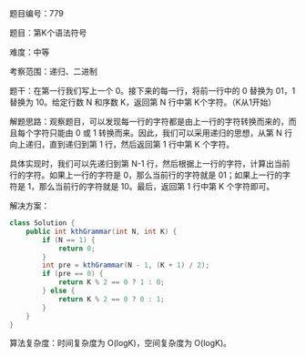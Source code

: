 题目编号：779

题目：第K个语法符号

难度：中等

考察范围：递归、二进制

题干：在第一行我们写上一个 0。接下来的每一行，将前一行中的 0 替换为 01，1 替换为 10。给定行数 N 和序数 K，返回第 N 行中第 K个字符。（K从1开始）

解题思路：观察题目，可以发现每一行的字符都是由上一行的字符转换而来的，而且每个字符只能由 0 或 1 转换而来。因此，我们可以采用递归的思想，从第 N 行向上递归，直到递归到第 1 行，然后返回第 1 行中第 K 个字符。

具体实现时，我们可以先递归到第 N-1 行，然后根据上一行的字符，计算出当前行的字符。如果上一行的字符是 0，那么当前行的字符就是 01；如果上一行的字符是 1，那么当前行的字符就是 10。最后，返回第 1 行中第 K 个字符即可。

解决方案：

```java
class Solution {
    public int kthGrammar(int N, int K) {
        if (N == 1) {
            return 0;
        }
        int pre = kthGrammar(N - 1, (K + 1) / 2);
        if (pre == 0) {
            return K % 2 == 0 ? 1 : 0;
        } else {
            return K % 2 == 0 ? 0 : 1;
        }
    }
}
```

算法复杂度：时间复杂度为 O(logK)，空间复杂度为 O(logK)。